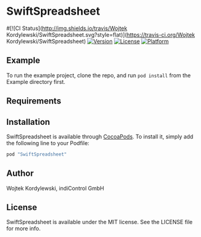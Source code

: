 # SwiftSpreadsheet

#[![CI Status](http://img.shields.io/travis/Wojtek Kordylewski/SwiftSpreadsheet.svg?style=flat)](https://travis-ci.org/Wojtek Kordylewski/SwiftSpreadsheet)
[![Version](https://img.shields.io/cocoapods/v/SwiftSpreadsheet.svg?style=flat)](http://cocoapods.org/pods/SwiftSpreadsheet)
[![License](https://img.shields.io/cocoapods/l/SwiftSpreadsheet.svg?style=flat)](http://cocoapods.org/pods/SwiftSpreadsheet)
[![Platform](https://img.shields.io/cocoapods/p/SwiftSpreadsheet.svg?style=flat)](http://cocoapods.org/pods/SwiftSpreadsheet)

## Example

To run the example project, clone the repo, and run `pod install` from the Example directory first.

## Requirements

## Installation

SwiftSpreadsheet is available through [CocoaPods](http://cocoapods.org). To install
it, simply add the following line to your Podfile:

```ruby
pod "SwiftSpreadsheet"
```

## Author

Wojtek Kordylewski, indiControl GmbH

## License

SwiftSpreadsheet is available under the MIT license. See the LICENSE file for more info.
